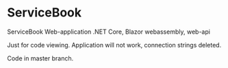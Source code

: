 # ServiceBook
ServiceBook Web-application
.NET Core, Blazor webassembly, web-api

Just for code viewing. Application will not work, connection strings deleted. 

Code in master branch.
